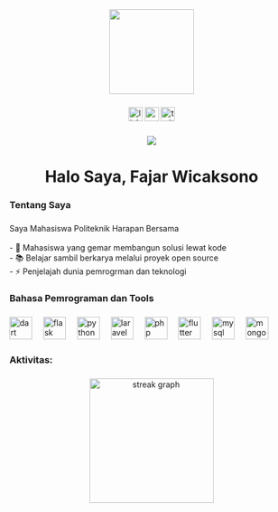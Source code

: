 <div align="center">
  <img height="150" src="https://media.giphy.com/media/v1.Y2lkPTc5MGI3NjExNnVydmlkeXZjNWtodTl1bTF1ZmM5MXp5aWJrcHlqOThtZWc0dGVvMyZlcD12MV9zdGlja2Vyc19zZWFyY2gmY3Q9dHM/hS42TuYYnANLFR9IRQ/giphy.gif"  />
</div>

###

<div align="center">
  <img src="https://img.shields.io/static/v1?message=LinkedIn&logo=linkedin&label=&color=0077B5&logoColor=white&labelColor=&style=for-the-badge" height="25" alt="linkedin logo"  />
  <img src="https://img.shields.io/static/v1?message=Youtube&logo=youtube&label=&color=FF0000&logoColor=white&labelColor=&style=for-the-badge" height="25" alt="youtube logo"  />
  <img src="https://img.shields.io/static/v1?message=Twitter&logo=twitter&label=&color=1DA1F2&logoColor=white&labelColor=&style=for-the-badge" height="25" alt="twitter logo"  />
</div>

###

<div align="center">
  <img src="https://visitor-badge.laobi.icu/badge?page_id=FajarrWicaksono.FajarrWicaksono&"  />
</div>

###

<h1 align="center">Halo Saya, Fajar Wicaksono</h1>

###

<h3 align="left">Tentang Saya</h3>

###

<p align="left">Saya Mahasiswa Politeknik Harapan Bersama<br><br>- 🔭 Mahasiswa yang gemar membangun solusi lewat kode<br>- 📚 Belajar sambil berkarya melalui proyek open source<br>- ⚡ Penjelajah dunia pemrogrman dan teknologi</p>

###

<h3 align="left">Bahasa Pemrograman dan Tools</h3>

###

<div align="left">
  <img src="https://cdn.jsdelivr.net/gh/devicons/devicon/icons/dart/dart-original.svg" height="40" alt="dart logo"  />
  <img width="12" />
  <img src="https://cdn.jsdelivr.net/gh/devicons/devicon/icons/flask/flask-original.svg" height="40" alt="flask logo"  />
  <img width="12" />
  <img src="https://cdn.jsdelivr.net/gh/devicons/devicon/icons/python/python-original.svg" height="40" alt="python logo"  />
  <img width="12" />
  <img src="https://cdn.jsdelivr.net/gh/devicons/devicon/icons/laravel/laravel-original.svg" height="40" alt="laravel logo"  />
  <img width="12" />
  <img src="https://cdn.jsdelivr.net/gh/devicons/devicon/icons/php/php-original.svg" height="40" alt="php logo"  />
  <img width="12" />
  <img src="https://cdn.jsdelivr.net/gh/devicons/devicon/icons/flutter/flutter-original.svg" height="40" alt="flutter logo"  />
  <img width="12" />
  <img src="https://cdn.jsdelivr.net/gh/devicons/devicon/icons/mysql/mysql-original.svg" height="40" alt="mysql logo"  />
  <img width="12" />
  <img src="https://cdn.jsdelivr.net/gh/devicons/devicon/icons/mongodb/mongodb-original.svg" height="40" alt="mongodb logo"  />
</div>

###

<h3 align="left">Aktivitas:</h3>

###

<div align="center">
  <img src="https://streak-stats.demolab.com?user=FajarrWicaksono&locale=en&mode=daily&theme=dark&hide_border=false&border_radius=5&order=3" height="220" alt="streak graph"  />
</div>

###
